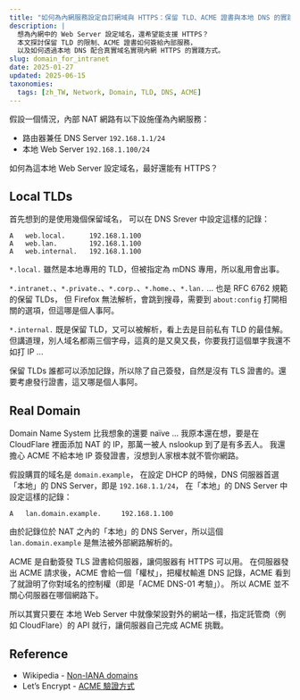 ```yaml
---
title: "如何為內網服務設定自訂網域與 HTTPS：保留 TLD、ACME 證書與本地 DNS 的實踐"
description: |
  想為內網中的 Web Server 設定域名，還希望能支援 HTTPS？
  本文探討保留 TLD 的限制、ACME 證書如何簽給內部服務，
  以及如何透過本地 DNS 配合真實域名實現內網 HTTPS 的實踐方式。
slug: domain_for_intranet
date: 2025-01-27
updated: 2025-06-15
taxonomies:
  tags: [zh_TW, Network, Domain, TLD, DNS, ACME]
---
```


假設一個情況，內部 NAT 網路有以下設施僅為內網服務：

- 路由器兼任 DNS Server `192.168.1.1/24`
- 本地 Web Server `192.168.1.100/24`

如何為這本地 Web Server 設定域名，最好還能有 HTTPS？

## Local TLDs

首先想到的是使用幾個保留域名，
可以在 DNS Srever 中設定這樣的記錄：

```dns
A   web.local.      192.168.1.100
A   web.lan.        192.168.1.100
A   web.internal.   192.168.1.100
```

`*.local.` 雖然是本地專用的 TLD，但被指定為 mDNS 專用，所以亂用會出事。

`*.intranet.`、`*.private.`、`*.corp.`、`*.home.`、`*.lan.` ... 也是 RFC 6762 規範的保留 TLDs，
但 Firefox 無法解析，會跳到搜尋，需要到 `about:config` 打開相關的選項，但這哪是個人事阿。

`*.internal.` 既是保留 TLD，又可以被解析，看上去是目前私有 TLD 的最佳解。
但講道理，別人域名都兩三個字母，這真的是又臭又長，你要我打這個單字我還不如打 IP ...

保留 TLDs 誰都可以添加記錄，所以除了自己簽發，自然是沒有 TLS 證書的。還要考慮發行證書，這又哪是個人事阿。

## Real Domain

Domain Name System 比我想象的還要 naïve ...
我原本還在想，要是在 CloudFlare 裡面添加 NAT 的 IP，那萬一被人 nslookup 到了是有多丟人。
我還擔心 ACME 不給本地 IP 簽發證書，沒想到人家根本就不管你網路。

假設購買的域名是 `domain.example`，
在設定 DHCP 的時候，DNS 伺服器首選「本地」的 DNS Server，即是 `192.168.1.1/24`，
在「本地」的 DNS Server 中設定這樣的記錄：

```dns
A   lan.domain.example.     192.168.1.100
```

由於記錄位於 NAT 之內的「本地」的 DNS Server，所以這個 `lan.domain.example` 是無法被外部網路解析的。

ACME 是自動簽發 TLS 證書給伺服器，讓伺服器有 HTTPS 可以用。
在伺服器發出 ACME 請求後，ACME 會給一個「權杖」，把權杖輸進 DNS 記錄，ACME 看到了就證明了你對域名的控制權（即是「ACME DNS-01 考驗」）。
所以 ACME 並不關心伺服器在哪個網路下。

所以其實只要在 本地 Web Server 中就像架設對外的網站一樣，指定託管商（例如 CloudFlare）的 API 就行，讓伺服器自己完成 ACME 挑戰。

## Reference

- Wikipedia - [Non-IANA domains](https://en.wikipedia.org/wiki/List_of_Internet_top-level_domains#Non-IANA_domains)
- Let’s Encrypt - [ACME 驗證方式](https://letsencrypt.org/zh-tw/docs/challenge-types/)

